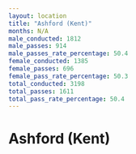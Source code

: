 ```yaml
---
layout: location
title: "Ashford (Kent)"
months: N/A
male_conducted: 1812
male_passes: 914
male_passes_rate_percentage: 50.4
female_conducted: 1385
female_passes: 696
female_pass_rate_percentage: 50.3
total_conducted: 3198
total_passes: 1611
total_pass_rate_percentage: 50.4
---
```


# Ashford (Kent)
